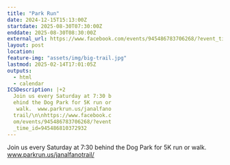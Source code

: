 ```yaml
---
title: "Park Run"
date: 2024-12-15T15:13:00Z
startdate: 2025-08-30T07:30:00Z
enddate: 2025-08-30T08:30:00Z
external_url: https://www.facebook.com/events/945486783706268/?event_time_id=945486810372932
layout: post
location: 
feature-img: "assets/img/big-trail.jpg"
lastmod: 2025-02-14T17:01:05Z
outputs:
  - html
  - calendar
ICSDescription: |+2
  Join us every Saturday at 7:30 b  ehind the Dog Park for 5K run or   walk.  www.parkrun.us/janalfano  trail/\n\nhttps://www.facebook.c  om/events/945486783706268/?event  _time_id=945486810372932
---
```


Join us every Saturday at 7&#58;30 behind the Dog Park for 5K run or walk.  www.parkrun.us/janalfanotrail/<br>
  <br>
  
